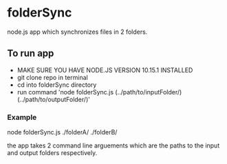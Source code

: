 # folderSync
node.js app which synchronizes files in 2 folders.

## To run app
* MAKE SURE YOU HAVE NODE.JS VERSION 10.15.1 INSTALLED
* git clone repo in terminal
* cd into folderSync directory
* run command 'node folderSync.js (../path/to/inputFolder/) (../path/to/outputFolder/)'

### Example 
node folderSync.js ./folderA/ ./folderB/

the app takes 2 command line arguements which are the paths to the input and output folders respectively. 